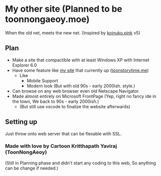 # My other site (Planned to be toonnongaeoy.moe)
When the old net, meets the new net. (Inspired by [koinuko.pink](https://koinuko.pink/) v5)

## Plan
- Make a site that compactible with at least Windows XP with Internet Explorer 6.0
- Have some feature like [my site](https://github.com/toonnongaeoy/mysite) that currently up ([toonstorytime.me](https://toonstorytime.me))
  - Like
    - Mobile Support
    - Modern look (But with old 90s - early 2000ish. style.)
- Can browse on any web browser even old Netscape Navigator.
- Made almost entirely on Microsoft FrontPage (Yep, right no fancy ide in the town, We back to 90s - early 2000ish.)
  - (But still use vscode to finalize the website afterwards)

## Setting up
Just throw onto web server that can be flexable with SSL.

### Made with love by Cartoon Kritthapath Yaviraj (ToonNongAeoy)
(Still in Planning phase and didn't start any coding to this web, So anything can be change if needed.)

